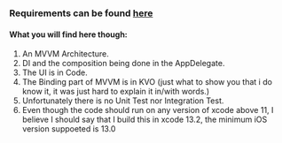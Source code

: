 ### Requirements can be found [here](https://github.com/TheAlienMann/NizekTakeHome/blob/main/iOS%20Code%20Challenge.pdf)

#### What you will find here though:
1. An MVVM Architecture.
2. DI and the composition being done in the AppDelegate.
3. The UI is in Code.
4. The Binding part of MVVM is in KVO (just what to show you that i do know it, it was just hard to explain it in/with words.)
5. Unfortunately there is no Unit Test nor Integration Test.
6. Even though the code should run on any version of xcode above 11, I believe I should say that I build this in xcode 13.2, the minimum iOS version suppoeted is 13.0
